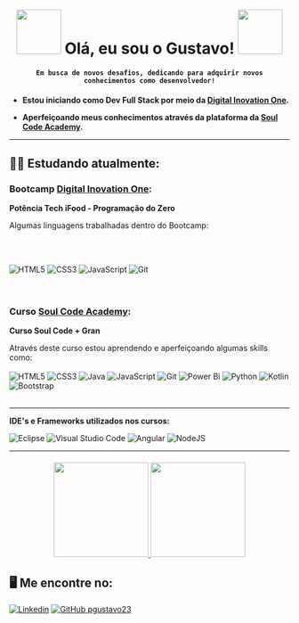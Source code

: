 <h1 align="center">  
     <img width="80px" src="https://github.com/gustavo23pg/gustavo23pg/blob/main/pikachu.gif/">
      Olá, eu sou o Gustavo!
     <img width="80px" src="https://github.com/gustavo23pg/gustavo23pg/blob/main/pikachu.gif/">
   
</h1>
<h4 align="center">

`Em busca de novos desafios, dedicando para adquirir novos conhecimentos como desenvolvedor!`
<br>
</h4>
<h4>
      
  * Estou iniciando como Dev Full Stack por meio da [Digital Inovation One](https://web.dio.me/users/gustavo_perdigao23?tab=achievements). 
    
  * Aperfeiçoando meus conhecimentos através da plataforma da [Soul Code Academy](https://soulcode.com/).
    
 <hr>
</h4>
 
## 👨‍💻 Estudando atualmente:


### Bootcamp [Digital Inovation One](https://web.dio.me/users/gustavo_perdigao23?tab=achievements): 

**Potência Tech iFood - Programação do Zero**


Algumas linguagens trabalhadas dentro do Bootcamp:
 
<br>
<br>

![HTML5](https://img.shields.io/badge/HTML5-E34F26?style=for-the-badge&logo=html5&logoColor=white)
![CSS3](https://img.shields.io/badge/CSS3-1572B6?style=for-the-badge&logo=css3&logoColor=white)
![JavaScript](https://img.shields.io/badge/javascript-%23323330.svg?style=for-the-badge&logo=javascript&logoColor=%23F7DF1E)
![Git](https://img.shields.io/badge/Git-E34F26?style=for-the-badge&logo=git&logoColor=white)
<br>
<br>
<br>

### Curso [Soul Code Academy](https://soulcode.com/):

**Curso Soul Code + Gran**

Através deste curso estou aprendendo e aperfeiçoando algumas skills como:
<br>
<br>
![HTML5](https://img.shields.io/badge/HTML5-E34F26?style=for-the-badge&logo=html5&logoColor=white)
![CSS3](https://img.shields.io/badge/CSS3-1572B6?style=for-the-badge&logo=css3&logoColor=white)
![Java](https://img.shields.io/badge/java-%23ED8B00.svg?style=for-the-badge&logo=openjdk&logoColor=white)
![JavaScript](https://img.shields.io/badge/javascript-%23323330.svg?style=for-the-badge&logo=javascript&logoColor=%23F7DF1E)
![Git](https://img.shields.io/badge/Git-E34F26?style=for-the-badge&logo=git&logoColor=white)
![Power Bi](https://img.shields.io/badge/power_bi-F2C811?style=for-the-badge&logo=powerbi&logoColor=black)
![Python](https://img.shields.io/badge/python-3670A0?style=for-the-badge&logo=python&logoColor=ffdd54)
![Kotlin](https://img.shields.io/badge/kotlin-%237F52FF.svg?style=for-the-badge&logo=kotlin&logoColor=white)
![Bootstrap](https://img.shields.io/badge/bootstrap-%238511FA.svg?style=for-the-badge&logo=bootstrap&logoColor=white)
<br>
<br>
<hr>

**IDE's e Frameworks utilizados nos cursos:**

![Eclipse](https://img.shields.io/badge/Eclipse-FE7A16.svg?style=for-the-badge&logo=Eclipse&logoColor=white)
![Visual Studio Code](https://img.shields.io/badge/Visual%20Studio%20Code-0078d7.svg?style=for-the-badge&logo=visual-studio-code&logoColor=white)
![Angular](https://img.shields.io/badge/angular-%23DD0031.svg?style=for-the-badge&logo=angular&logoColor=white)
![NodeJS](https://img.shields.io/badge/node.js-6DA55F?style=for-the-badge&logo=node.js&logoColor=white)
<hr>


<h4 align="center">
     <a href="https://github.com/pgustavo23">
           <img height=170 src="https://github-readme-stats.vercel.app/api?username=pgustavo23&border_radius=10&show_icons=true&rank_icon=github&icon_color=ffd700&bg_color=30,ff6600,ffcc00&title_color=fff&text_color=fff&ring_color=fff&hide_border=true" />
     </a>
     <a href="https://github.com/pgustavo23">
            <img height=170 src="https://github-readme-stats.vercel.app/api/top-langs?username=pgustavo23&langs_count=8&layout=compact&border_radius=6&bg_color=30,ffcc00,ff6600&title_color=fff&text_color=fff&hide_border=true" />
     </a>
</h4>

## 🖥️ Me encontre no: 
  [![Linkedin](https://img.shields.io/badge/linkedin-%230077B5.svg?style=for-the-badge&logo=linkedin&logoColor=white&link=https://www.linkedin.com/in/gustavo-perdigão-0b6a0123b)](https://www.linkedin.com/in/gustavo-perdigão-0b6a0123b)
  [![GitHub pgustavo23](https://img.shields.io/badge/github-%23121011.svg?style=for-the-badge&logo=github&logoColor=white&link=https://github.com/pgustavo23)](https://github.com/pgustavo23)
  
  
<br>





 
